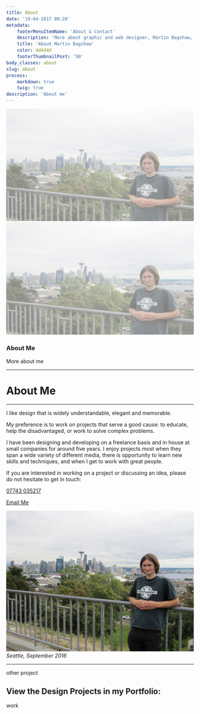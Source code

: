 ```yaml
---
title: About
date: '19-04-2017 09:28'
metadata:
    footerMenuItemName: 'About & Contact'
    description: 'More about graphic and web designer, Martin Bagshaw, and how to get in touch'
    title: 'About Martin Bagshaw'
    color: 4d4d4d
    footerThumbnailPosY: '50'
body_classes: about
slug: about
process:
    markdown: true
    twig: true
description: 'About me'
---
```


![Martin Bagshaw](about_50pc.jpg)
![Martin Bagshaw](about_50pc.jpg)
### About Me
More about me

---

# About Me

---

I like design that is widely understandable, elegant and memorable.

My preference is to work on projects that serve a good cause: to educate, help the disadvantaged, or work to solve complex problems.


I have been designing and developing on a freelance basis and in house at small companies for around five years. I enjoy projects most when they span a wide variety of different media, there is opportunity to learn new skills and techniques, and when I get to work with great people.

If you are interested in working on a project or discussing an idea, please do not hesitate to get in touch:

[07743 035217](tel:+447743035217)

[Email Me](mailto:hello@martinbagshaw.co.uk|safe_email)

![Martin Bagshaw](me-seattle.jpg)
_Seattle, September 2016_

---

other project
## View the Design Projects in my Portfolio:
work
